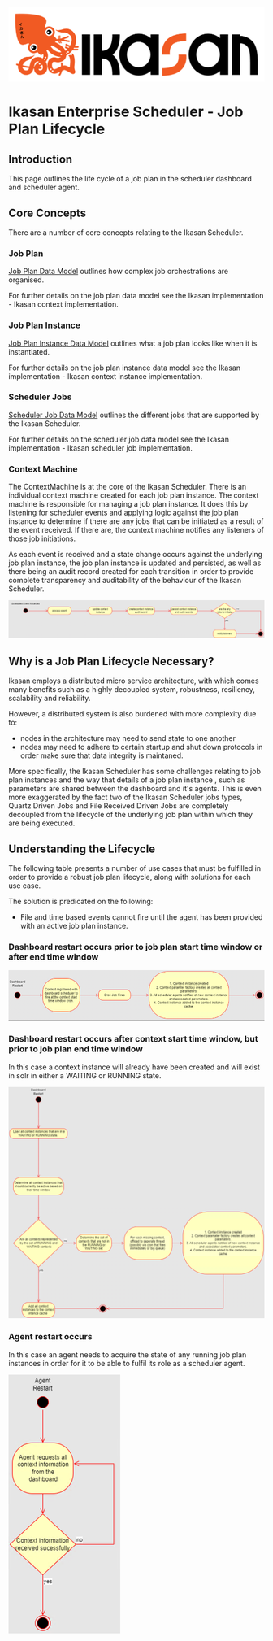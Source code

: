 ![IKASAN](../../../../developer/docs/quickstart-images/Ikasan-title-transparent.png)

# Ikasan Enterprise Scheduler - Job Plan Lifecycle

## Introduction
This page outlines the life cycle of a job plan in the scheduler dashboard and scheduler agent.

## Core Concepts
There are a number of core concepts relating to the Ikasan Scheduler.

### Job Plan
[Job Plan Data Model](../model/job-plan-data-model.md) outlines how complex job orchestrations are organised.

For further details on the job plan data model see the Ikasan implementation - Ikasan context implementation.

### Job Plan Instance
[Job Plan Instance Data Model](../model/job-plan-instance-data-model.md) outlines what a job plan looks like when it is instantiated.

For further details on the job plan instance data model see the Ikasan implementation - Ikasan context instance implementation.

### Scheduler Jobs
[Scheduler Job Data Model](../model/scheduler-job-data-model.md) outlines the different jobs that are supported by the Ikasan Scheduler.

For further details on the scheduler job data model see the Ikasan implementation - Ikasan scheduler job implementation.

### Context Machine
The ContextMachine is at the core of the Ikasan Scheduler. There is an individual context machine created for each job plan instance. 
The context machine is responsible for managing a job plan instance. It does this by listening for scheduler events and applying logic 
against the job plan instance to determine if there are any jobs that can be initiated as a result of the event received. If there are, 
the context machine notifies any listeners of those job initiations.

As each event is received and a state change occurs against the underlying job plan instance, the job plan instance 
is updated and persisted, as well as there being an audit record created for each transition in order to provide complete transparency 
and auditability of the behaviour of the Ikasan Scheduler. 

![context-machine](../../../images/context-machine.png)

## Why is a Job Plan Lifecycle Necessary?
Ikasan employs a distributed micro service architecture, with which comes many benefits such as a highly decoupled system, robustness, 
resiliency, scalability and reliability.

However, a distributed system is also burdened with more complexity due to:

- nodes in the architecture may need to send state to one another
- nodes may need to adhere to certain startup and shut down protocols in order make sure that data integrity is maintaned.

More specifically, the Ikasan Scheduler has some challenges relating to job plan instances and the way that details of a job plan instance
, such as parameters are shared between the dashboard and it's agents. This is even more exaggerated by the fact two of the Ikasan Scheduler 
jobs types, Quartz Driven Jobs and File Received Driven Jobs are completely decoupled from the lifecycle of the underlying job plan within 
which they are being executed. 

## Understanding the Lifecycle
The following table presents a number of use cases that must be fulfilled in order to provide a robust job plan lifecycle, along with 
solutions for each use case. 

The solution is predicated on the following:

- File and time based events cannot fire until the agent has been provided with an active job plan instance.

### Dashboard restart occurs prior to job plan start time window or after end time window

![dashboaed-restart-happy-path](../../../images/dashboard-restart-happy-path.png)

### Dashboard restart occurs after context start time window, but prior to job plan end time window

In this case a context instance will already have been created and will exist in solr in either a WAITING or RUNNING state. 

![dashboaed-restart-happy-path-2](../../../images/dashboard-restart-after-context-start.png)

### Agent restart occurs

In this case an agent needs to acquire the state of any running job plan instances in order for it to be able to fulfil its 
role as a scheduler agent.

![agent-restart](../../../images/agent-restart.png)